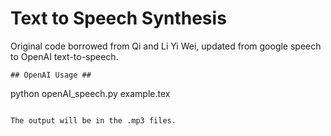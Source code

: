 # Text to Speech Synthesis #

Original code borrowed from Qi and Li Yi Wei, updated from google speech to OpenAI text-to-speech.

```
## OpenAI Usage ##
```
python openAI_speech.py example.tex

```

The output will be in the .mp3 files.
